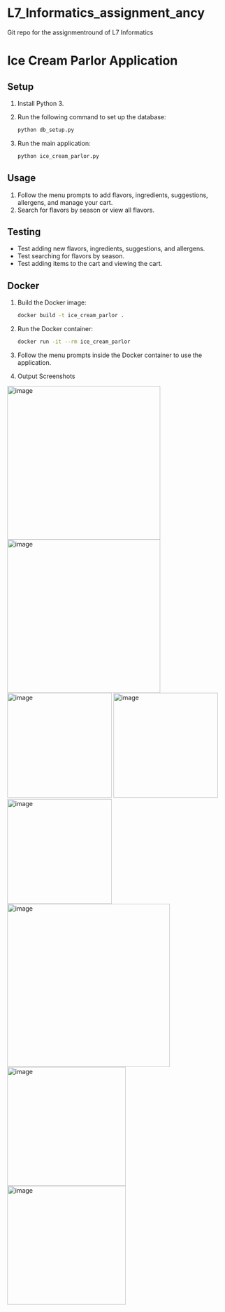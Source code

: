 # L7_Informatics_assignment_ancy
Git repo for the assignmentround of L7 Informatics

# Ice Cream Parlor Application

## Setup

1. Install Python 3.
2. Run the following command to set up the database:

    ```sh
    python db_setup.py
    ```

3. Run the main application:

    ```sh
    python ice_cream_parlor.py
    ```

## Usage

1. Follow the menu prompts to add flavors, ingredients, suggestions, allergens, and manage your cart.
2. Search for flavors by season or view all flavors.

## Testing

- Test adding new flavors, ingredients, suggestions, and allergens.
- Test searching for flavors by season.
- Test adding items to the cart and viewing the cart.

## Docker

1. Build the Docker image:

    ```sh
    docker build -t ice_cream_parlor .
    ```

2. Run the Docker container:

    ```sh
    docker run -it --rm ice_cream_parlor
    ```

3. Follow the menu prompts inside the Docker container to use the application.

4. Output Screenshots
<img width="350" alt="image" src="https://github.com/ann063/L7_Informatics_assignment_ancy/assets/116182515/1ab66260-3dfb-41ab-a4f7-e7ef9f0a64d7">
<img width="350" alt="image" src="https://github.com/ann063/L7_Informatics_assignment_ancy/assets/116182515/a48e13e8-6121-4878-916d-57f6d1d05ca1">
<img width="239" alt="image" src="https://github.com/ann063/L7_Informatics_assignment_ancy/assets/116182515/d5c800be-d2cc-4161-bd51-d10c7c488c73">
<img width="239" alt="image" src="https://github.com/ann063/L7_Informatics_assignment_ancy/assets/116182515/56948a2e-a83a-43e2-b3ce-0405b046f5cd">
<img width="239" alt="image" src="https://github.com/ann063/L7_Informatics_assignment_ancy/assets/116182515/4c23567e-d278-44cb-93b0-0c99b49ec060">
<img width="372" alt="image" src="https://github.com/ann063/L7_Informatics_assignment_ancy/assets/116182515/44f485d5-3808-47b5-a167-e0d25a139872">
<img width="271" alt="image" src="https://github.com/ann063/L7_Informatics_assignment_ancy/assets/116182515/4dfc03ba-d5ae-459b-bbf0-f91a8454b7c7">
<img width="271" alt="image" src="https://github.com/ann063/L7_Informatics_assignment_ancy/assets/116182515/857183c8-3062-4e7d-a4f5-7cf3aec4a0bc">








